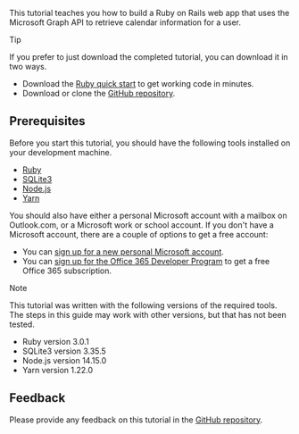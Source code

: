 <!-- markdownlint-disable MD002 MD041 -->

This tutorial teaches you how to build a Ruby on Rails web app that uses the Microsoft Graph API to retrieve calendar information for a user.

> [!TIP]
> If you prefer to just download the completed tutorial, you can download it in two ways.
>
> - Download the [Ruby quick start](https://developer.microsoft.com/graph/quick-start?platform=option-ruby) to get working code in minutes.
> - Download or clone the [GitHub repository](https://github.com/microsoftgraph/msgraph-training-rubyrailsapp).

## Prerequisites

Before you start this tutorial, you should have the following tools installed on your development machine.

- [Ruby](https://www.ruby-lang.org/en/downloads/)
- [SQLite3](https://sqlite.org/index.html)
- [Node.js](https://nodejs.org/en/)
- [Yarn](https://yarnpkg.com/)

You should also have either a personal Microsoft account with a mailbox on Outlook.com, or a Microsoft work or school account. If you don't have a Microsoft account, there are a couple of options to get a free account:

- You can [sign up for a new personal Microsoft account](https://signup.live.com/signup?wa=wsignin1.0&rpsnv=12&ct=1454618383&rver=6.4.6456.0&wp=MBI_SSL_SHARED&wreply=https://mail.live.com/default.aspx&id=64855&cbcxt=mai&bk=1454618383&uiflavor=web&uaid=b213a65b4fdc484382b6622b3ecaa547&mkt=E-US&lc=1033&lic=1).
- You can [sign up for the Office 365 Developer Program](https://developer.microsoft.com/office/dev-program) to get a free Office 365 subscription.

> [!NOTE]
> This tutorial was written with the following versions of the required tools. The steps in this guide may work with other versions, but that has not been tested.
>
> - Ruby version 3.0.1
> - SQLite3 version 3.35.5
> - Node.js version 14.15.0
> - Yarn version 1.22.0

## Feedback

Please provide any feedback on this tutorial in the [GitHub repository](https://github.com/microsoftgraph/msgraph-training-rubyrailsapp).

